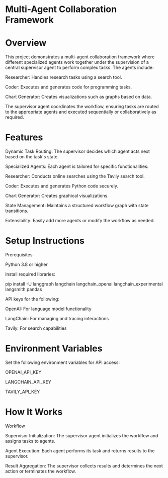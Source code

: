 
# Multi-Agent Collaboration Framework

# Overview

This project demonstrates a multi-agent collaboration framework where different specialized agents work together under the supervision of a central supervisor agent to perform complex tasks. The agents include:

Researcher: Handles research tasks using a search tool.

Coder: Executes and generates code for programming tasks.

Chart Generator: Creates visualizations such as graphs based on data.

The supervisor agent coordinates the workflow, ensuring tasks are routed to the appropriate agents and executed sequentially or collaboratively as required.

# Features

Dynamic Task Routing: The supervisor decides which agent acts next based on the task's state.

Specialized Agents: Each agent is tailored for specific functionalities:

Researcher: Conducts online searches using the Tavily search tool.

Coder: Executes and generates Python code securely.

Chart Generator: Creates graphical visualizations.

State Management: Maintains a structured workflow graph with state transitions.

Extensibility: Easily add more agents or modify the workflow as needed.

# Setup Instructions

Prerequisites

Python 3.8 or higher

Install required libraries:

pip install -U langgraph langchain langchain_openai langchain_experimental langsmith pandas

API keys for the following:

OpenAI: For language model functionality

LangChain: For managing and tracing interactions

Tavily: For search capabilities

# Environment Variables

Set the following environment variables for API access:

OPENAI_API_KEY

LANGCHAIN_API_KEY

TAVILY_API_KEY

# How It Works

Workflow

Supervisor Initialization: The supervisor agent initializes the workflow and assigns tasks to agents.

Agent Execution: Each agent performs its task and returns results to the supervisor.

Result Aggregation: The supervisor collects results and determines the next action or terminates the workflow.
